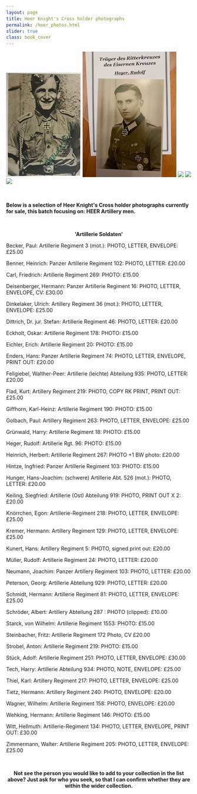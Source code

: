```yaml
---
layout: page
title: Heer Knight's Cross holder photographs
permalink: /heer_photos.html
slider: true
class: book_cover
---
```


<p float="left">
<img src="./assets/Emil Berner.jpg"/>
<img src="./assets/Rudolf Heger.jpg"/>
<img src="./assets/Hans Ender.jpg"/>
<img src="./assets/Fellgiebel.jpg"/>
<img src="./assets/Flad.jpg"/>
</p>  
<br />
<p><b>Below is a selection of Heer Knight's Cross holder photographs currently for sale, this batch focusing on: HEER Artillery men.</b></p>
<br />
<p><b><center>'Artillerie Soldaten'</center></b></p>
<p>Becker,	Paul: Artillerie Regiment 3 (mot.):	PHOTO, LETTER, ENVELOPE:	£25.00</p>
<p>Benner,	Heinrich: Panzer Artillerie Regiment 102:	PHOTO, LETTER:	£20.00</p>
<p>Carl,	Friedrich: Artillerie Regiment 269:	PHOTO:	£15.00</p>
<p>Deisenberger,	Hermann: Panzer Artillerie Regiment 16: PHOTO, LETTER, ENVELOPE, CV:	£30.00</p>
<p>Dinkelaker,	Ulrich: Artillery Regiment 36 (mot.):	PHOTO, LETTER, ENVELOPE:	£25.00</p>
<p>Dittrich,	Dr. jur. Stefan: Artillerie Regiment 46:	PHOTO, LETTER:	£20.00</p>
<p>Eckholt,	Oskar: Artillerie Regiment 178:	PHOTO:	£15.00</p>
<p>Eichler,	Erich: Artillerie Regiment 20:	PHOTO:	£15.00</p>
<p>Enders,	Hans: Panzer Artillerie Regiment 74: PHOTO, LETTER, ENVELOPE, PRINT OUT:	£20.00</p>
<p>Fellgiebel,	Walther-Peer: Artillerie (leichte) Abteilung 935: PHOTO, LETTER:	£20.00</p>
<p>Flad,	Kurt: Artillery Regiment 219:	PHOTO, COPY RK PRINT, PRINT OUT:	£25.00</p>
<p>Giffhorn,	Karl-Heinz: Artillerie Regiment 190: PHOTO:	£15.00</p>
<p>Golbach,	Paul: Artillery Regiment 263:	PHOTO, LETTER, ENVELOPE:	£25.00</p>
<p>Grünwald,	Harry: Artillerie Regiment 18: PHOTO:	£15.00</p>
<p>Heger, 	Rudolf: Artillerie Rgt. 96:	PHOTO: 	£15.00</p>
<p>Heinrich,	Herbert: Artillerie Regiment 267:	PHOTO +1 BW photo:		£20.00</p>
<p>Hintze,	Ingfried: Panzer Artillerie Regiment 103:	PHOTO:	£15.00</p>
<p>Hunger,	Hans-Joachim: (schwere) Artillerie Abt. 526 (mot.):	PHOTO, LETTER:	£20.00</p>
<p>Keiling,	Siegfried: Artillerie (Ost) Abteilung 919:	PHOTO, PRINT OUT X 2:	£20.00</p>
<p>Knörrchen,	Egon: Artillerie-Regiment 218: PHOTO, LETTER, ENVELOPE:	£25.00</p>
<p>Kremer,	Hermann: Artillery Regiment 129:	PHOTO, LETTER, ENVELOPE:	£25.00</p>
<p>Kunert,	Hans: Artillery Regiment 5:	PHOTO, signed print out:		£20.00</p>
<p>Müller,	Rudolf: Artillerie Regiment 24:	PHOTO, LETTER:	£20.00</p>
<p>Neumann,	Joachim: Panzer Artillery Regiment 103:	PHOTO, LETTER:	£20.00</p>
<p>Peterson,	Georg: Artillerie Abteilung 929:	PHOTO, LETTER:	£20.00</p>
<p>Schmidt,	Hermann: Artillerie Regiment 81:	PHOTO, LETTER, ENVELOPE:	£25.00</p>
<p>Schröder,	Albert: Artillery Abteilung 287	:	PHOTO (clipped):	£10.00</p>
<p>Starck, von	Wilhelm: Artillerie Regiment 1553:	PHOTO:	£15.00</p>
<p>Steinbacher,	Fritz: Artillerie Regiment 172	Photo, CV		£20.00</p>
<p>Strobel,	Anton: Artillerie Regiment 219:	PHOTO: £15.00</p>
<p>Stück,	Adolf: Artillerie Regiment 251:	PHOTO, LETTER, ENVELOPE: £30.00</p>
<p>Tech,	Harry: Artillerie Abteilung 934:	PHOTO, NOTE, ENVELOPE:	£25.00</p>
<p>Thiel,	Karl: Artillery Regiment 217:	PHOTO, LETTER, ENVELOPE:	£25.00</p>
<p>Tietz,	Hermann: Artillery Regiment 240:	PHOTO, ENVELOPE:	£20.00</p>
<p>Wagner,	Wilhelm: Artillerie Regiment 158:	PHOTO, ENVELOPE:	£20.00</p>
<p>Wehking,	Hermann: Artillerie Regiment 146:	PHOTO:		£15.00</p>
<p>Witt,	Hellmuth: Artillerie-Regiment 134:	PHOTO, LETTER, ENVELOPE, PRINT OUT:	£30.00</p>
<p>Zimmermann,	Walter: Artillerie Regiment 205:	PHOTO, LETTER, ENVELOPE:	£25.00</p>
<br />
<p><b><center>Not see the person you would like to add to your collection in the list above? Just ask for who you seek, so that I can confirm whether they are within the wider collection.</center></b></p>
